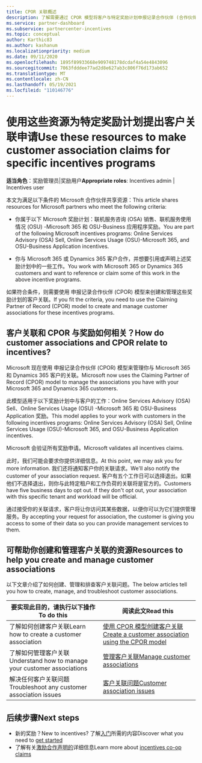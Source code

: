 ```yaml
---
title: CPOR 关联概述
description: 了解需要通过 CPOR 模型将客户与特定奖励计划申报记录合作伙伴 (合作伙伴) 的资源。
ms.service: partner-dashboard
ms.subservice: partnercenter-incentives
ms.topic: conceptual
author: Karthic83
ms.author: kashanum
ms.localizationpriority: medium
ms.date: 09/11/2020
ms.openlocfilehash: 1895f89933668e909748178dcdaf4a54e4843096
ms.sourcegitcommit: 7063fdddee77ad2d8e627ab3c806f76d173ab652
ms.translationtype: MT
ms.contentlocale: zh-CN
ms.lasthandoff: 05/19/2021
ms.locfileid: "110146776"
---
```

# <a name="use-these-resources-to-make-customer-association-claims-for-specific-incentives-programs"></a><span data-ttu-id="255f1-103">使用这些资源为特定奖励计划提出客户关联申请</span><span class="sxs-lookup"><span data-stu-id="255f1-103">Use these resources to make customer association claims for specific incentives programs</span></span>

<span data-ttu-id="255f1-104">**适当角色**：奖励管理员|奖励用户</span><span class="sxs-lookup"><span data-stu-id="255f1-104">**Appropriate roles**: Incentives admin | Incentives user</span></span>

<span data-ttu-id="255f1-105">本文为满足以下条件的 Microsoft 合作伙伴共享资源：</span><span class="sxs-lookup"><span data-stu-id="255f1-105">This article shares resources for Microsoft partners who meet the following criteria:</span></span>

- <span data-ttu-id="255f1-106">你属于以下 Microsoft 奖励计划：联机服务咨询 (OSA) 销售、联机服务使用情况 (OSU) -Microsoft 365 和 OSU-Business 应用程序奖励。</span><span class="sxs-lookup"><span data-stu-id="255f1-106">You are part of the following Microsoft incentives programs: Online Services Advisory (OSA) Sell, Online Services Usage (OSU)-Microsoft 365, and OSU-Business Application incentives.</span></span>

- <span data-ttu-id="255f1-107">你与 Microsoft 365 或 Dynamics 365 客户合作，并想要引用或声明上述奖励计划中的一些工作。</span><span class="sxs-lookup"><span data-stu-id="255f1-107">You work with Microsoft 365 or Dynamics 365 customers and want to reference or claim some of this work in the above incentive programs.</span></span>

<span data-ttu-id="255f1-108">如果符合条件，则需要使用 申报记录合作伙伴 (CPOR) 模型来创建和管理这些奖励计划的客户关联。</span><span class="sxs-lookup"><span data-stu-id="255f1-108">If you fit the criteria, you need to use the Claiming Partner of Record (CPOR) model to create and manage customer associations for these incentives programs.</span></span>
 
## <a name="how-do-customer-associations-and-cpor-relate-to-incentives"></a><span data-ttu-id="255f1-109">客户关联和 CPOR 与奖励如何相关？</span><span class="sxs-lookup"><span data-stu-id="255f1-109">How do customer associations and CPOR relate to incentives?</span></span>

<span data-ttu-id="255f1-110">Microsoft 现在使用 申报记录合作伙伴 (CPOR) 模型来管理你与 Microsoft 365 和 Dynamics 365 客户的关联。</span><span class="sxs-lookup"><span data-stu-id="255f1-110">Microsoft now uses the Claiming Partner of Record (CPOR) model to manage the associations you have with your Microsoft 365 and Dynamics 365 customers.</span></span>

<span data-ttu-id="255f1-111">此模型适用于以下奖励计划中与客户的工作：Online Services Advisory (OSA) Sell、Online Services Usage (OSU) -Microsoft 365 和 OSU-Business Application 奖励。</span><span class="sxs-lookup"><span data-stu-id="255f1-111">This model applies to your work with customers in the following incentives programs: Online Services Advisory (OSA) Sell, Online Services Usage (OSU)-Microsoft 365, and OSU-Business Application incentives.</span></span>

<span data-ttu-id="255f1-112">Microsoft 会验证所有奖励申请。</span><span class="sxs-lookup"><span data-stu-id="255f1-112">Microsoft validates all incentives claims.</span></span>

<span data-ttu-id="255f1-113">此时，我们可能会要求你提供详细信息。</span><span class="sxs-lookup"><span data-stu-id="255f1-113">At this point, we may ask you for more information.</span></span> <span data-ttu-id="255f1-114">我们还将通知客户你的关联请求。</span><span class="sxs-lookup"><span data-stu-id="255f1-114">We'll also notify the customer of your association request.</span></span> <span data-ttu-id="255f1-115">客户有五个工作日可以选择退出。如果他们不选择退出，则你与此特定租户和工作负荷的关联将是官方的。</span><span class="sxs-lookup"><span data-stu-id="255f1-115">Customers have five business days to opt out. If they don't opt out, your association with this specific tenant and workload will be official.</span></span>

<span data-ttu-id="255f1-116">通过接受你的关联请求，客户将让你访问其某些数据，以便你可以为它们提供管理服务。</span><span class="sxs-lookup"><span data-stu-id="255f1-116">By accepting your request for association, the customer is giving you access to some of their data so you can provide management services to them.</span></span> 

## <a name="resources-to-help-you-create-and-manage-customer-associations"></a><span data-ttu-id="255f1-117">可帮助你创建和管理客户关联的资源</span><span class="sxs-lookup"><span data-stu-id="255f1-117">Resources to help you create and manage customer associations</span></span>

<span data-ttu-id="255f1-118">以下文章介绍了如何创建、管理和排查客户关联问题。</span><span class="sxs-lookup"><span data-stu-id="255f1-118">The below articles tell you how to create, manage, and troubleshoot customer associations.</span></span>

|  <span data-ttu-id="255f1-119">**要实现此目的，请执行以下操作**</span><span class="sxs-lookup"><span data-stu-id="255f1-119">**To do this**</span></span>  |  <span data-ttu-id="255f1-120">**阅读此文**</span><span class="sxs-lookup"><span data-stu-id="255f1-120">**Read this**</span></span>  |
|--------------|-----------|
| <span data-ttu-id="255f1-121">了解如何创建客户关联</span><span class="sxs-lookup"><span data-stu-id="255f1-121">Learn how to create a customer association</span></span>  | [<span data-ttu-id="255f1-122">使用 CPOR 模型创建客户关联</span><span class="sxs-lookup"><span data-stu-id="255f1-122">Create a customer association using the CPOR model</span></span>](submit-osa-claim.md)  |
|<span data-ttu-id="255f1-123">了解如何管理客户关联</span><span class="sxs-lookup"><span data-stu-id="255f1-123">Understand how to manage your customer associations</span></span>  | [<span data-ttu-id="255f1-124">管理客户关联</span><span class="sxs-lookup"><span data-stu-id="255f1-124">Manage customer associations</span></span>](incentives-manage-customer-associations.md)  |
|<span data-ttu-id="255f1-125">解决任何客户关联问题</span><span class="sxs-lookup"><span data-stu-id="255f1-125">Troubleshoot any customer association issues</span></span>  | [<span data-ttu-id="255f1-126">客户关联问题</span><span class="sxs-lookup"><span data-stu-id="255f1-126">Customer association issues</span></span>](incentives-customer-association-issues.md)  |

## <a name="next-steps"></a><span data-ttu-id="255f1-127">后续步骤</span><span class="sxs-lookup"><span data-stu-id="255f1-127">Next steps</span></span>

- <span data-ttu-id="255f1-128">新的奖励？</span><span class="sxs-lookup"><span data-stu-id="255f1-128">New to incentives?</span></span> <span data-ttu-id="255f1-129">了解[入门](incentives-get-started-intro.md)所需的内容</span><span class="sxs-lookup"><span data-stu-id="255f1-129">Discover what you need to [get started](incentives-get-started-intro.md)</span></span>
- <span data-ttu-id="255f1-130">了解有关[激励合作声明的](claims-overview.md)详细信息</span><span class="sxs-lookup"><span data-stu-id="255f1-130">Learn more about [incentives co-op claims](claims-overview.md)</span></span>
